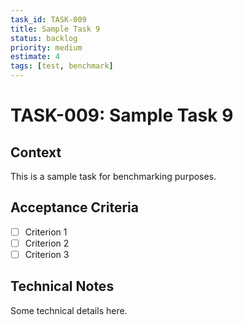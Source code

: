 ```yaml
---
task_id: TASK-009
title: Sample Task 9
status: backlog
priority: medium
estimate: 4
tags: [test, benchmark]
---
```


# TASK-009: Sample Task 9

## Context
This is a sample task for benchmarking purposes.

## Acceptance Criteria
- [ ] Criterion 1
- [ ] Criterion 2
- [ ] Criterion 3

## Technical Notes
Some technical details here.
